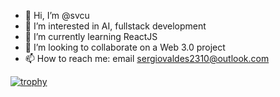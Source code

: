 - 👋 Hi, I’m @svcu
- 👀 I’m interested in AI, fullstack development
- 🌱 I’m currently learning ReactJS
- 💞️ I’m looking to collaborate on a Web 3.0 project
- 📫 How to reach me: email sergiovaldes2310@outlook.com

[![trophy](https://github-profile-trophy.vercel.app/?username=svcu)](https://github.com/svcu/github-profile-trophy)

<!---
svcu/svcu is a ✨ special ✨ repository because its `README.md` (this file) appears on your GitHub profile.
You can click the Preview link to take a look at your changes.
--->
